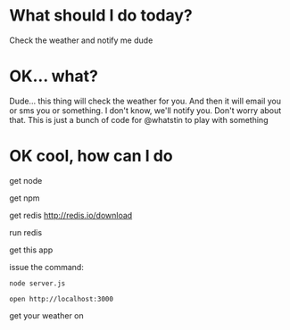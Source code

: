 # What should I do today?
Check the weather and notify me dude

# OK... what?
Dude... this thing will check the weather for you.  And then it will email you or sms you or something.  I don't know, we'll notify you.  Don't worry about that.  This is just a bunch of code for @whatstin to play with something

# OK cool, how can I do
get node

get npm

get redis http://redis.io/download

run redis

get this app

issue the command:

`node server.js`

`open http://localhost:3000`

get your weather on



